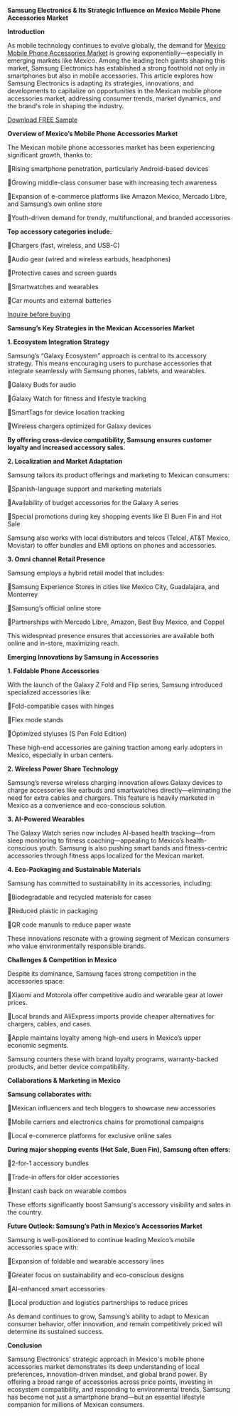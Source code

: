 **Samsung Electronics & Its Strategic Influence on Mexico Mobile Phone Accessories Market**

**Introduction**

As mobile technology continues to evolve globally, the demand for [Mexico Mobile Phone Accessories Market](https://www.nextmsc.com/report/mexico-mobile-phone-accessories-market) is growing exponentially—especially in emerging markets like Mexico. Among the leading tech giants shaping this market, Samsung Electronics has established a strong foothold not only in smartphones but also in mobile accessories.
This article explores how Samsung Electronics is adapting its strategies, innovations, and developments to capitalize on opportunities in the Mexican mobile phone accessories market, addressing consumer trends, market dynamics, and the brand's role in shaping the industry.

[Download FREE Sample](https://www.nextmsc.com/mexico-mobile-phone-accessories-market/request-sample)

**Overview of Mexico’s Mobile Phone Accessories Market**

The Mexican mobile phone accessories market has been experiencing significant growth, thanks to:

Rising smartphone penetration, particularly Android-based devices

Growing middle-class consumer base with increasing tech awareness

Expansion of e-commerce platforms like Amazon Mexico, Mercado Libre, and Samsung’s own online store

Youth-driven demand for trendy, multifunctional, and branded accessories

**Top accessory categories include:**

Chargers (fast, wireless, and USB-C)

Audio gear (wired and wireless earbuds, headphones)

Protective cases and screen guards

Smartwatches and wearables

Car mounts and external batteries

[Inquire before buying](https://www.nextmsc.com/mexico-mobile-phone-accessories-market/inquire-before-buying)

**Samsung’s Key Strategies in the Mexican Accessories Market**

**1. Ecosystem Integration Strategy**

Samsung’s “Galaxy Ecosystem” approach is central to its accessory strategy. This means encouraging users to purchase accessories that integrate seamlessly with Samsung phones, tablets, 
and wearables.

Galaxy Buds for audio

Galaxy Watch for fitness and lifestyle tracking

SmartTags for device location tracking

Wireless chargers optimized for Galaxy devices

**By offering cross-device compatibility, Samsung ensures customer loyalty and increased accessory sales.**

**2. Localization and Market Adaptation**

Samsung tailors its product offerings and marketing to Mexican consumers:

Spanish-language support and marketing materials

Availability of budget accessories for the Galaxy A series

Special promotions during key shopping events like El Buen Fin and Hot Sale

Samsung also works with local distributors and telcos (Telcel, AT&T Mexico, Movistar) to offer bundles and EMI options on phones and accessories.

**3. Omni channel Retail Presence**

Samsung employs a hybrid retail model that includes:

Samsung Experience Stores in cities like Mexico City, Guadalajara, and Monterrey

Samsung’s official online store

Partnerships with Mercado Libre, Amazon, Best Buy Mexico, and Coppel

This widespread presence ensures that accessories are available both online and in-store, maximizing reach.

**Emerging Innovations by Samsung in Accessories**

**1. Foldable Phone Accessories**

With the launch of the Galaxy Z Fold and Flip series, Samsung introduced specialized accessories like:

Fold-compatible cases with hinges

Flex mode stands

Optimized styluses (S Pen Fold Edition)

These high-end accessories are gaining traction among early adopters in Mexico, especially in urban centers.

**2. Wireless Power Share Technology**

Samsung’s reverse wireless charging innovation allows Galaxy devices to charge accessories like earbuds and smartwatches directly—eliminating the need for extra cables and chargers.
This feature is heavily marketed in Mexico as a convenience and eco-conscious solution.

**3. AI-Powered Wearables**

The Galaxy Watch series now includes AI-based health tracking—from sleep monitoring to fitness coaching—appealing to Mexico’s health-conscious youth.
Samsung is also pushing smart bands and fitness-centric accessories through fitness apps localized for the Mexican market.

**4. Eco-Packaging and Sustainable Materials**

Samsung has committed to sustainability in its accessories, including:

Biodegradable and recycled materials for cases

Reduced plastic in packaging

QR code manuals to reduce paper waste

These innovations resonate with a growing segment of Mexican consumers who value environmentally responsible brands.

**Challenges & Competition in Mexico**

Despite its dominance, Samsung faces strong competition in the accessories space:

Xiaomi and Motorola offer competitive audio and wearable gear at lower prices.

Local brands and AliExpress imports provide cheaper alternatives for chargers, cables, and cases.

Apple maintains loyalty among high-end users in Mexico’s upper economic segments.

Samsung counters these with brand loyalty programs, warranty-backed products, and better device compatibility.

**Collaborations & Marketing in Mexico**

**Samsung collaborates with:**

Mexican influencers and tech bloggers to showcase new accessories

Mobile carriers and electronics chains for promotional campaigns

Local e-commerce platforms for exclusive online sales

**During major shopping events (Hot Sale, Buen Fin), Samsung often offers:**

2-for-1 accessory bundles

Trade-in offers for older accessories

Instant cash back on wearable combos

These efforts significantly boost Samsung's accessory visibility and sales in the country.

**Future Outlook: Samsung’s Path in Mexico’s Accessories Market**

Samsung is well-positioned to continue leading Mexico’s mobile accessories space with:

Expansion of foldable and wearable accessory lines

Greater focus on sustainability and eco-conscious designs

AI-enhanced smart accessories

Local production and logistics partnerships to reduce prices

As demand continues to grow, Samsung’s ability to adapt to Mexican consumer behavior, offer innovation, and remain competitively priced will determine its sustained success.

**Conclusion**

Samsung Electronics’ strategic approach in Mexico's mobile phone accessories market demonstrates its deep understanding of local preferences, innovation-driven mindset, and global brand power. By offering a broad range of accessories across price points, investing in ecosystem compatibility, and responding to environmental trends, Samsung has become not just a smartphone brand—but an essential lifestyle companion for millions of Mexican consumers.
